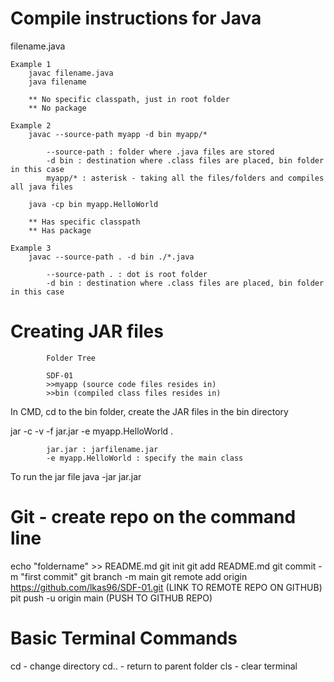 # Compile instructions for Java
filename.java

    Example 1
        javac filename.java
        java filename

        ** No specific classpath, just in root folder
        ** No package

    Example 2
        javac --source-path myapp -d bin myapp/*
            
            --source-path : folder where .java files are stored
            -d bin : destination where .class files are placed, bin folder in this case
            myapp/* : asterisk - taking all the files/folders and compiles all java files

        java -cp bin myapp.HelloWorld

        ** Has specific classpath
        ** Has package

    Example 3
        javac --source-path . -d bin ./*.java

            --source-path . : dot is root folder
            -d bin : destination where .class files are placed, bin folder in this case

# Creating JAR files

            Folder Tree

            SDF-01
            >>myapp (source code files resides in)
            >>bin (compiled class files resides in)

In CMD, cd to the bin folder, create the JAR files in the bin directory

jar -c -v -f jar.jar -e myapp.HelloWorld .

            jar.jar : jarfilename.jar
            -e myapp.HelloWorld : specify the main class

To run the jar file
java -jar jar.jar


# Git - create repo on the command line
echo "foldername" >> README.md
git init
git add README.md
git commit -m "first commit"
git branch -m main
git remote add origin https://github.com/lkas96/SDF-01.git (LINK TO REMOTE REPO ON GITHUB)
pit push -u origin main (PUSH TO GITHUB REPO)

# Basic Terminal Commands
cd - change directory
cd.. - return to parent folder
cls - clear terminal
